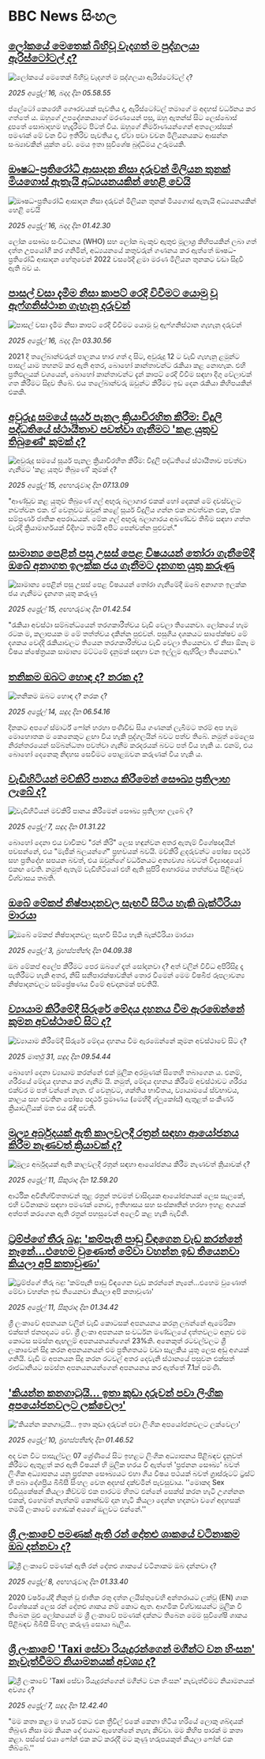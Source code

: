 # BBC News සිංහල## [ලෝකයේ මෙතෙක් බිහිවූ වැදගත් ම පුද්ගලයා ඇරිස්ටෝටල් ද?](https://www.bbc.com/sinhala/articles/cn4wlmm9xx7o?at_campaign=githubrss)![ලෝකයේ මෙතෙක් බිහිවූ වැදගත් ම පුද්ගලයා ඇරිස්ටෝටල් ද?](https://ichef.bbci.co.uk/ace/standard/240/cpsprodpb/a77e/live/19a86aa0-1a7c-11f0-8e7c-bf1583a0b12f.jpg)_2025 අප්‍රේල් 16, බදාදා දින 05.58.55_ප්ලේටෝ කෙරෙහි ගෞරවයක් පැවතිය ද, ඇරිස්ටෝටල් තමාගේ ම අදහස් වර්ධනය කර ගත්තේ ය. ඔහුගේ උපදේශකයාගේ මරණයෙන් පසු, ඔහු ඇතන්ස් සිට ලෙස්බොස් දූපතේ සොබාදහම හැදෑරීමට පිටත් විය. ඔහුගේ නිර්මාණයන්ගෙන් අතලොස්සක් පමණක් මේ වන විට ඉතිරිව පැවතිය ද, ඒවා පවා වචන මිලියනයකට ආසන්න සංඛ්‍යාවකින් යුක්ත වේ. මෙය ඉතා සුවිශේෂ බුද්ධිමය උරුමයකි.## [ඖෂධ-ප්‍රතිරෝධී ආසාදන නිසා දරුවන් මිලියන තුනක් මියගොස් ඇතැයි අධ්‍යයනයකින් හෙළි වෙයි](https://www.bbc.com/sinhala/articles/cwy03dxgr09o?at_campaign=githubrss)![ඖෂධ-ප්‍රතිරෝධී ආසාදන නිසා දරුවන් මිලියන තුනක් මියගොස් ඇතැයි අධ්‍යයනයකින් හෙළි වෙයි](https://ichef.bbci.co.uk/ace/standard/240/cpsprodpb/63b2/live/3db29fd0-192b-11f0-8a1e-3ff815141b98.jpg)_2025 අප්‍රේල් 16, බදාදා දින 01.42.30_ලෝක සෞඛ්‍ය සංවිධානය (WHO) සහ ලෝක බැංකුව ඇතුළු මූලාශ්‍ර කිහිපයකින් ලබා ගත් දත්ත උපයෝගී කර ගනිමින්, අධ්‍යයනයේ කතුවරුන් ගණනය කර ඇත්තේ ඖෂධ-ප්‍රතිරෝධී ආසාදන හේතුවෙන් 2022 වසරේදී ළමා මරණ මිලියන තුනකට වඩා සිදුවී ඇති බව ය.## [පාසල් වසා දැමීම නිසා  කාපට් රෙදි විවීමට යොමු වූ ඇෆ්ගනිස්ථාන ගැහැනු දරුවන්](https://www.bbc.com/sinhala/articles/cm25vdjyylpo?at_campaign=githubrss)![පාසල් වසා දැමීම නිසා  කාපට් රෙදි විවීමට යොමු වූ ඇෆ්ගනිස්ථාන ගැහැනු දරුවන්](https://ichef.bbci.co.uk/ace/standard/240/cpsprodpb/caec/live/e2d6f390-16cd-11f0-a455-cf1d5f751d2f.jpg)_2025 අප්‍රේල් 16, බදාදා දින 03.30.56_2021 දී තලේබාන්වරුන් පාලනය භාර ගත් දා සිට, අවුරුදු 12 ට වැඩි ගැහැනු ළමුන්ට පාසල් යාම තහනම් කර ඇති අතර, බොහෝ කාන්තාවන්ට රැකියා කළ නොහැක. එහි ප්‍රතිඵලයක් වශයෙන්, බොහෝ කාන්තාවන්ට දැන් කාපට් රෙදි විවීම සඳහා දිගු වේලාවක් ගත කිරීමට සිදුව තිබේ. එය තලේබාන්වරු ඔවුන්ට කිරීමට ඉඩ දෙන රැකියා කිහිපයකින්  එකකි.## [අවුරුදු සමයේ සූර්ය පැනල ක්‍රියාවිරහිත කිරීම: විදුලි පද්ධතියේ ස්ථායීතාව පවත්වා ගැනීමට 'කළ යුතුව තිබුණේ' කුමක් ද? ](https://www.bbc.com/sinhala/articles/cwyq1nnkz8ko?at_campaign=githubrss)![අවුරුදු සමයේ සූර්ය පැනල ක්‍රියාවිරහිත කිරීම: විදුලි පද්ධතියේ ස්ථායීතාව පවත්වා ගැනීමට 'කළ යුතුව තිබුණේ' කුමක් ද? ](https://ichef.bbci.co.uk/ace/standard/240/cpsprodpb/6eb8/live/c6e7fe00-19ab-11f0-b462-a188296afc25.jpg)_2025 අප්‍රේල් 15, අඟහරුවාදා දින 07.13.09_"ආණ්ඩුව කළ යුතුව තිබුණේ ගල් අඟුරු බලාගාර එකක් හෝ දෙකක් මේ දවස්වලට නවත්වන එක. ඒ වෙනුවට ඔවුන් කළේ සූර්ය විදුලිය ගන්න එක නවත්වන එක, ඒක සම්පුර්ණ ජාතික අපරාධයක්. මේක ගල් අඟුරු බලාගාරය අඛණ්ඩව තිබීම සඳහා ගත්ත වැරදි ක්‍රියාමාර්ගයක් විදිහට තමයි අපිට පෙන්වන්න පුළුවන්."## [සාමාන්‍ය පෙළින් පසු උසස් පෙළ විෂයයන් තෝරා ගැනීමේදී ඔබේ අනාගත ඉලක්ක ජය ගැනීමට දැනගත යුතු කරුණු](https://www.bbc.com/sinhala/articles/cp8vy206q7lo?at_campaign=githubrss)![සාමාන්‍ය පෙළින් පසු උසස් පෙළ විෂයයන් තෝරා ගැනීමේදී ඔබේ අනාගත ඉලක්ක ජය ගැනීමට දැනගත යුතු කරුණු](https://ichef.bbci.co.uk/ace/standard/240/cpsprodpb/168e/live/8cfd7520-1452-11f0-8573-69b9cd9dec26.jpg)_2025 අප්‍රේල් 15, අඟහරුවාදා දින 01.42.54_"රැකියා අවස්ථා සම්බන්ධයෙන් තරගකාරීත්වය වැඩි වෙලා තියෙනවා. ලෝකයේ හැම රටක ම, කලාපයක ම මේ තත්ත්වය දකින්න පුළුවන්. පසුගිය දශකයට සාපේක්ෂව මේ දශකය වෙද්දි රැකියාවලට තියෙන තරගකාරීත්වය වැඩි වෙලා තියෙනවා. ඒ නිසා ඕනෑ ම විෂය ක්ෂේත්‍රයක සාමාන්‍ය මට්ටමේ දැනුමක් සඳහා වන ඉල්ලුම ඇහිරිලා තියෙනවා."## [තනිකම ඔබට හොඳ ද? නරක ද?](https://www.bbc.com/sinhala/articles/c4g22elg077o?at_campaign=githubrss)![තනිකම ඔබට හොඳ ද? නරක ද?](https://ichef.bbci.co.uk/ace/standard/240/cpsprodpb/c739/live/cc3090a0-18fe-11f0-b1b3-7358f8d35a35.jpg)_2025 අප්‍රේල් 14, සඳුදා දින 06.54.16_දිනකට අපගේ ස්මාර්ට් ෆෝන් හරහා පණිවිඩ සිය ගණනක් ලැබීමට තරම් අප හැම මොහොතක ම කෙනෙකුට ළඟා විය හැකි පුද්ගලයින් බවට පත්ව තිබේ. නමුත් මෙලෙස නිරන්තරයෙන් සම්බන්ධතා පවත්වා ගැනීම කරදරයක් බවට පත් විය හැකි ය. එනම්, එය බොහෝ දෙනෙකු නිදහස සෙවීමට පොළඹවන කරුණක් විය හැකි ය.## [වැඩිහිටියන් මව්කිරි පානය කිරීමෙන් සෞඛ්‍ය ප්‍රතිලාභ ලැබේ ද?](https://www.bbc.com/sinhala/articles/czx15wk900do?at_campaign=githubrss)![වැඩිහිටියන් මව්කිරි පානය කිරීමෙන් සෞඛ්‍ය ප්‍රතිලාභ ලැබේ ද?](https://ichef.bbci.co.uk/ace/standard/240/cpsprodpb/5280/live/f9882610-1356-11f0-ba12-8d27eb561761.jpg)_2025 අප්‍රේල් 7, සඳුදා දින 01.31.22_බොහෝ දෙනා එය වාචිකව "රන් කිරි" ලෙස හඳුන්වන අතර ඇතැම් විශේෂඥයින් පවසන්නේ, එය "මැජික් බලයන්ගේ" ප්‍රභවයක් බවයි.
මව්කිරි ළදරුවන්ට පෝෂ්‍ය පදාර්ථ සහ ප්‍රතිදේහ සපයන බවත්, එය ඔවුන්ගේ වර්ධනයට අත්‍යවශ්‍ය බවටත් විද්‍යාඥයෝ එකඟ වෙති. නමුත් ඇතැම් වැඩිහිටියෝ එහි ඇති සුපිරි ආහාරමය තත්ත්වය පිළිබඳව විශ්වාසය තබති.## [ඔබේ මේකප් නිෂ්පාදනවල සැඟවී සිටිය හැකි බැක්ටීරියා මාරයා](https://www.bbc.com/sinhala/articles/cvg75ewr5rlo?at_campaign=githubrss)![ඔබේ මේකප් නිෂ්පාදනවල සැඟවී සිටිය හැකි බැක්ටීරියා මාරයා](https://ichef.bbci.co.uk/ace/standard/240/cpsprodpb/ff05/live/3eed3ee0-0fb8-11f0-a36a-c7d6d61d7af6.jpg)_2025 අප්‍රේල් 3, බ්‍රහස්පතින්දා දින 04.09.38_ඔබ මේකප් අලේප කිරීමට පෙර ඔබගේ දෑත් සෝදනවා ද? අත් වලින් විවිධ අපිරිසිදු දෑ පැතිරීමට හැකි අතර, නිසි සනීපාරක්ෂාවකින් තොර වීමෙන් මෙම විෂබීජ රූපලාවන්‍ය නිෂ්පාදනවලට සම්ප්‍රේෂණය වීමේ අවදානමක් පවතියි.## [ව්‍යායාම කිරීමේදී සිරුරේ මේදය දහනය වීම ඇරඹෙන්නේ කුමන අවස්ථාවේ සිට ද?](https://www.bbc.com/sinhala/articles/ce3q16xw4rro?at_campaign=githubrss)![ව්‍යායාම කිරීමේදී සිරුරේ මේදය දහනය වීම ඇරඹෙන්නේ කුමන අවස්ථාවේ සිට ද?](https://ichef.bbci.co.uk/ace/standard/240/cpsprodpb/5a15/live/fa573880-0e09-11f0-90cb-6de76cd8d1c0.jpg)_2025 මාර්තු 31, සඳුදා දින 09.54.44_බොහෝ දෙනා ව්‍යායාම කරන්නේ එක් මූලික අරමුණක් සිතෙහි තබාගෙන ය. එනම්, ශරීරයේ මේදය දහනය කර ගැනීම යි. 
නමුත්, මේදය දහනය කිරීමේ අවස්ථාවට ශරීරය එක්වර ම පත් වන්නේ නැත. ඒ වෙනුවට, ශක්තිය භාවිතය, ව්‍යායාමයේ ස්වභාවය, කාලය සහ පවතින පෝෂ්‍ය පදාර්ථ ප්‍රමාණය (මෙහිදී ග්ලූකෝස්) ඇතුළත් සංකීර්ණ ක්‍රියාවලියක් මත එය රැඳී පවතී.## [මූල්‍ය අර්බුදයක් ඇති කාලවලදී රත්‍රන් සඳහා ආයෝජනය කිරීම නැණවත් ක්‍රියාවක් ද?](https://www.bbc.com/sinhala/articles/cd7vg8gg2lqo?at_campaign=githubrss)![මූල්‍ය අර්බුදයක් ඇති කාලවලදී රත්‍රන් සඳහා ආයෝජනය කිරීම නැණවත් ක්‍රියාවක් ද?](https://ichef.bbci.co.uk/ace/standard/240/cpsprodpb/efdc/live/2be26bc0-1627-11f0-a455-cf1d5f751d2f.png)_2025 අප්‍රේල් 11, සිකුරාදා දින 12.59.20_ආර්ථික අවිනිශ්චිතතාවන් තුළ රත්‍රන් තවමත් වාසිදායක ආයෝජනයක් ලෙස සැලකේ, එහි වටිනාකම සඳහා පමණක් නොව, ඉතිහාසය සහ සංස්කෘතීන් හරහා ඉහළ අගයක් අත්පත් කරගෙන ඇති රත්‍රන් පහසුවෙන් අලෙවි කළ හැකි බැවිනි.## [ට්‍රම්ප්ගේ තීරු බදු: 'කම්පැනි පාඩු විඳගෙන වැඩ කරන්නේ නෑනේ...එහෙම වුණොත් මේවා වහන්න ඉඩ තියෙනවා කියලා අපි කතාවුණා'](https://www.bbc.com/sinhala/articles/c62gzldey48o?at_campaign=githubrss)![ට්‍රම්ප්ගේ තීරු බදු: 'කම්පැනි පාඩු විඳගෙන වැඩ කරන්නේ නෑනේ...එහෙම වුණොත් මේවා වහන්න ඉඩ තියෙනවා කියලා අපි කතාවුණා'](https://ichef.bbci.co.uk/ace/standard/240/cpsprodpb/2432/live/57705f10-1440-11f0-ac9f-c37d6fd89579.jpg)_2025 අප්‍රේල් 11, සිකුරාදා දින 01.34.42_ශ්‍රී ලංකාවේ අපනයන වලින් වැඩි කොටසක්  අපනයනය කරනු ලබන්නේ ඇමෙරිකා එක්සත් ජනපදයට වේ.
ශ්‍රී ලංකා අපනයන සංවර්ධන මණ්ඩලයේ දත්තවලට අනුව එම කොටස සමස්ත ඇඟලුම් අපනයනයන්ගෙන් 23%කි.
අනෙකුත් රටවල්වලට ශ්‍රී ලංකාවෙන් සිදු කරන අපනයනයන් එම ප්‍රතිශතයට වඩා සැලකිය යුතු ලෙස අඩු අගයක් ගනියි.
වැඩි ම අපනයන සිදු කරන රටවල් අතර දෙවැනි ස්ථානයේ පසුවන එක්සත් රාජධානියට සමස්ත අපනයනයන්ගෙන් අපනයනය කර ඇත්තේ 7.1ක් පමණි.## ['කියන්න කනගාටුයි... ඉතා කුඩා දරුවන් පවා ලිංගික අපයෝජනවලට ලක්වෙලා'](https://www.bbc.com/sinhala/articles/crrzz7y0jp2o?at_campaign=githubrss)!['කියන්න කනගාටුයි... ඉතා කුඩා දරුවන් පවා ලිංගික අපයෝජනවලට ලක්වෙලා'](https://ichef.bbci.co.uk/ace/standard/240/cpsprodpb/cdc5/live/796d9d80-1571-11f0-9aa8-a39aecf435f7.jpg)_2025 අප්‍රේල් 10, බ්‍රහස්පතින්දා දින 01.46.52_අද වන විට පාසැල්වල 07 ශ්‍රේණියේ සිට ඉහළට ලිංගික අධ්‍යාපනය පිළිබඳව දැනුවත් කිරීමට ඇතුළත් කර ඇති විෂයන් හි මුලික හරය වී ඇත්තේ 'ප්‍රජනන සෞඛ්‍ය' බවත් ලිංගික අධ්‍යාපනය යනු ප්‍රජනන සෞඛ්‍යයට එහා ගිය විෂය පථයක් බවත් ග්‍රාස්රූටට් ට්‍රස්ට් හි පබා දේශප්‍රිය බීබීසී සිංහල වෙත අදහස් දක්වමින් පැවසුවාය.
''මොකද Sex එඩියුකේෂන් කියලා කිව්වම් එක පාරටම හිතට එන්නේ සෙක්ස් කරන හැටි උගන්නන එකක්, එහෙමත් නැත්නම් කොන්ඩම් දාන හැටි කියලා දෙන්න හදනවා වගේ අදහසක් තමයි ලංකාවේ ගොඩක් අයගේ ඔලුවට එන්නේ.''## [ශ්‍රී ලංකාවේ පමණක් ඇති රන් දෝතළු ශාකයේ වටිනාකම ඔබ දන්නවා ද?](https://www.bbc.com/sinhala/articles/cwynggz5nv0o?at_campaign=githubrss)![ශ්‍රී ලංකාවේ පමණක් ඇති රන් දෝතළු ශාකයේ වටිනාකම ඔබ දන්නවා ද?](https://ichef.bbci.co.uk/ace/standard/240/cpsprodpb/8c8c/live/ec2373b0-13da-11f0-8735-97934b501932.jpg)_2025 අප්‍රේල් 8, අඟහරුවාදා දින 01.33.40_2020 වර්ෂයේදී නිකුත් වූ ජාතික රතු දත්ත ලයිස්තුවෙහි අන්තරායට ලක්වූ  (EN) ශාක විශේෂයක් ලෙස රන් දෝතළු ශාකය නම් කොට ඇත.
ආගමික විශ්වාසයන්ට මූලික වී තිබෙන මුළු ලෝකයෙන් ම ශ්‍රී ලංකාවේ පමණක් දක්නට තිබෙන මෙම සුවිශේෂි ශාකය පිළිබඳව බීබීසී සිංහල කරුණු සොයා බැලීය.## [ශ්‍රී ලංකාවේ 'Taxi සේවා රියැදුරන්ගෙන් මගීන්ට වන හිංසන' නැවැත්වීමට නියාමනයක් අවශ්‍ය ද?](https://www.bbc.com/sinhala/articles/cewk9w7lkndo?at_campaign=githubrss)![ශ්‍රී ලංකාවේ 'Taxi සේවා රියැදුරන්ගෙන් මගීන්ට වන හිංසන' නැවැත්වීමට නියාමනයක් අවශ්‍ය ද?](https://ichef.bbci.co.uk/ace/standard/240/cpsprodpb/3e0b/live/da9d0270-0afa-11f0-89fb-4188480d70ea.jpg)_2025 අප්‍රේල් 7, සඳුදා දින 12.42.40_"මම කතා කළා ම හයර් එකට එන ත්‍රීවිල් එකේ කෙනා හිටිය හරියේ ලොකු ශබ්දයක් තිබුණ නිසා මම කියන දේ එයාට ඇහෙන්නේ නැහැ කිව්වා. මම කිහිප පාරක් ම කතා කළා. පස්සේ එයා ෆෝන් එක කට් කරද්දී මට කුණු හරුපයකුත් කියලා ෆෝන් එක තිබ්බේ.''